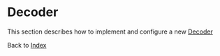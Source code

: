 # Decoder

This section describes how to implement and configure a new [Decoder](../src/main/java/org/n52/iceland/coding/decode/Decoder.java)

Back to [Index](Index.md)